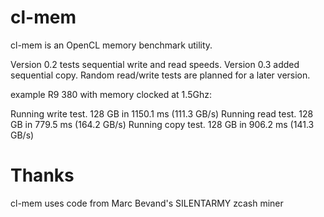 # cl-mem

cl-mem is an OpenCL memory benchmark utility.

Version 0.2 tests sequential write and read speeds.
Version 0.3 added sequential copy.
Random read/write tests are planned for a later version.

example R9 380 with memory clocked at 1.5Ghz:

Running write test.
128 GB in 1150.1 ms (111.3 GB/s)
Running read test.
128 GB in 779.5 ms (164.2 GB/s)
Running copy test.
128 GB in 906.2 ms (141.3 GB/s)


# Thanks

cl-mem uses code from Marc Bevand's SILENTARMY zcash miner
